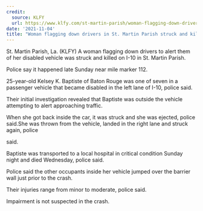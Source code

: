 ```yaml
---
credit:
  source: KLFY
  url: https://www.klfy.com/st-martin-parish/woman-flagging-down-drivers-in-st-martin-parish-struck-and-killed-on-i-10/
date: '2021-11-04'
title: "Woman flagging down drivers in St. Martin Parish struck and killed on I-10"
---
```

St. Martin Parish, La. (KLFY) A woman flagging down drivers to alert them of her disabled vehicle was struck and killed on I-10 in St. Martin Parish.

Police say it happened late Sunday near mile marker 112.

25-year-old Kelsey K. Baptiste of Baton Rouge was one of seven in a passenger vehicle that became disabled in the left lane of I-10, police said.

Their initial investigation revealed that Baptiste was outside the vehicle attempting to alert approaching traffic.

When she got back inside the car, it was struck and she was ejected, police said.She was thrown from the vehicle, landed in the right lane and struck again, police 

said.

Baptiste was transported to a local hospital in critical condition Sunday night and died Wednesday, police said.

Police said the other occupants inside her vehicle jumped over the barrier wall just prior to the crash.

Their injuries range from minor to moderate, police said.

Impairment is not suspected in the crash.
